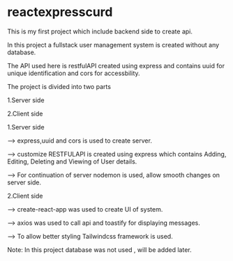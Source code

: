# reactexpresscurd
This is my first project which include backend side to create api.

In this project a fullstack user management system is created without any database.

The API used here is restfulAPI created using express and contains uuid for unique identification and cors for accessbility.

The project is divided into two parts

1.Server side 

2.Client side

1.Server side 

--> express,uuid and cors is used to create server.

--> customize RESTFULAPI is created using express which contains Adding, Editing, Deleting and Viewing of User details.

--> For continuation of server nodemon is used, allow smooth changes on server side.


2.Client side

--> create-react-app was used to create UI of system.

--> axios was used to call api and toastify for displaying messages.

--> To allow better styling Tailwindcss framework is used.

Note: In this project database was not used , will be added later.
